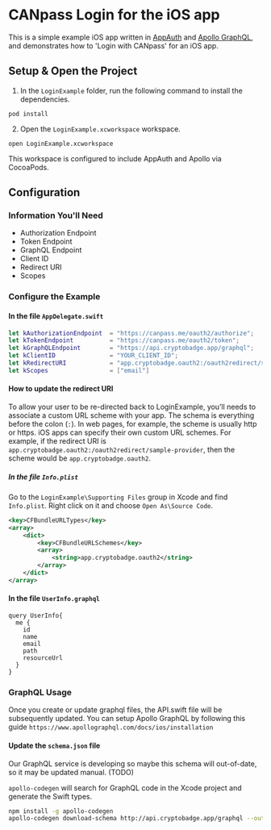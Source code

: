 # CANpass Login for the iOS app

This is a simple example iOS app written in [AppAuth](https://appauth.io/) and [Apollo GraphQL](https://www.apollographql.com/), and demonstrates how to 'Login with CANpass' for an iOS app.

## Setup & Open the Project

1. In the `LoginExample` folder, run the following command to install the dependencies.

```
pod install
```

2. Open the `LoginExample.xcworkspace` workspace.

```
open LoginExample.xcworkspace
```

This workspace is configured to include AppAuth and Apollo via CocoaPods.

## Configuration

### Information You'll Need

* Authorization Endpoint
* Token Endpoint
* GraphQL Endpoint
* Client ID
* Redirect URI
* Scopes

### Configure the Example

#### In the file `AppDelegate.swift`

```swift
let kAuthorizationEndpoint  = "https://canpass.me/oauth2/authorize";
let kTokenEndpoint          = "https://canpass.me/oauth2/token";
let kGraphQLEndpoint        = "https://api.cryptobadge.app/graphql";
let kClientID               = "YOUR_CLIENT_ID";
let kRedirectURI            = "app.cryptobadge.oauth2:/oauth2redirect/sample-provider";
let kScopes                 = ["email"]
```

#### How to update the redirect URI

To allow your user to be re-directed back to LoginExample, you’ll needs to associate a custom URL scheme with your app. The schema is everything before the colon (`:`). In web pages, for example, the scheme is usually http or https. iOS apps can specify their own custom URL schemes. For example, if the redirect URI is `app.cryptobadge.oauth2:/oauth2redirect/sample-provider`, then the scheme would be `app.cryptobadge.oauth2`. 

##### In the file `Info.plist`

Go to the `LoginExample\Supporting Files` group in Xcode and find `Info.plist`. Right click on it and choose `Open As\Source Code`.

```xml
<key>CFBundleURLTypes</key>
<array>
    <dict>
        <key>CFBundleURLSchemes</key>
        <array>
            <string>app.cryptobadge.oauth2</string>
        </array>
    </dict>
</array>
```


#### In the file `UserInfo.graphql`

```
query UserInfo{
  me {
    id
    name
    email
    path
    resourceUrl
  }
}
```


### GraphQL Usage

Once you create or update graphql files, the API.swift file will be subsequently updated. You can setup Apollo GraphQL by following this guide `https://www.apollographql.com/docs/ios/installation`


#### Update the `schema.json` file

Our GraphQL service is developing so maybe this schema will out-of-date, so it may be updated manual. (TODO)

`apollo-codegen` will search for GraphQL code in the Xcode project and generate the Swift types.

```sh
npm install -g apollo-codegen
apollo-codegen download-schema http://api.cryptobadge.app/graphql --output schema
```
